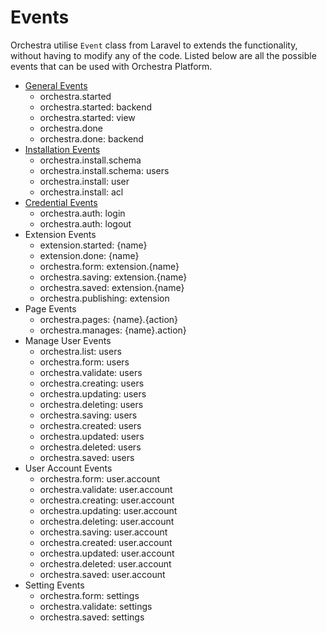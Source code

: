 # Events

Orchestra utilise `Event` class from Laravel to extends the functionality, without having to modify any of the code. 
Listed below are all the possible events that can be used with Orchestra Platform.

* [General Events](/bundocs/orchestra/events/general)
	- orchestra.started
	- orchestra.started: backend
	- orchestra.started: view
	- orchestra.done
	- orchestra.done: backend
* [Installation Events](/bundocs/orchestra/events/install)
	- orchestra.install.schema
	- orchestra.install.schema: users
	- orchestra.install: user
	- orchestra.install: acl
* [Credential Events](/bundocs/orchestra/events/credential)
	- orchestra.auth: login
	- orchestra.auth: logout
* Extension Events
	- extension.started: {name}
	- extension.done: {name}
	- orchestra.form: extension.{name}
	- orchestra.saving: extension.{name}
	- orchestra.saved: extension.{name}
	- orchestra.publishing: extension
* Page Events
	- orchestra.pages: {name}.{action}
	- orchestra.manages: {name}.action}
* Manage User Events
	- orchestra.list: users
	- orchestra.form: users
	- orchestra.validate: users
	- orchestra.creating: users
	- orchestra.updating: users
	- orchestra.deleting: users
	- orchestra.saving: users
	- orchestra.created: users
	- orchestra.updated: users
	- orchestra.deleted: users
	- orchestra.saved: users
* User Account Events
	- orchestra.form: user.account
	- orchestra.validate: user.account
	- orchestra.creating: user.account
	- orchestra.updating: user.account
	- orchestra.deleting: user.account
	- orchestra.saving: user.account
	- orchestra.created: user.account
	- orchestra.updated: user.account
	- orchestra.deleted: user.account
	- orchestra.saved: user.account
* Setting Events
	- orchestra.form: settings
	- orchestra.validate: settings
	- orchestra.saved: settings
